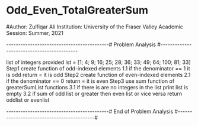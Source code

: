 # Odd_Even_TotalGreaterSum

#Author: Zulfiqar Ali
Institution: University of the Fraser Valley
Academic Session: Summer, 2021

-------------------------------------------# Problem Analysis #-------------------------------------------

list of integers provided lst = [1; 4; 9; 16; 25; 28; 36; 33; 49; 64; 100; 81; 33]
Step1 create function of odd-indexed elements
     1.1 if the denominator == 1 it is odd
                       return = it is odd 
Step2 create function of even-indexed elements
     2.1 if the denominator == 0 
                       return = it is even
Step3 use sum function of greaterSumList functions
     3.1 if there is are no integers in the list print list is empty 
      3.2 if sum of odd list or greater then even list or vice versa return oddlist or evenlist

-------------------------------------------# End of Problem Analysis #-------------------------------------------#  
